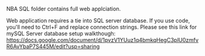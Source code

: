 NBA SQL folder contains full web applciation.

Web application requires a tie into SQL server database. If you use code, you'll need to Ctrl+F and replace connection strings. Please see this link for mySQL Server database setup walkthough: https://docs.google.com/document/d/1pvzV1YUuz1q4bmkqHegC3plU0zmfvR6AvYbaP7S445M/edit?usp=sharing
